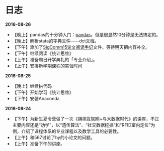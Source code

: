 # 日志

**2016-08-26**
- 【晚上】pandas的十分钟入门：[pandas](http://pandas.pydata.org/pandas-docs/stable/10min.html "10 Minutes to pandas")。但是很显然10分钟是无法搞定的。
- 【晚上】解析stata的字典文件——dct文档。
- 【下午】添加了[SigComm15论文阅读手记](https://github.com/liuii/DiaryOfLiuII/blob/master/PapersReading/Sigcomm15.md "SigComm15")文件。等待明天把内容补全。
- 【下午】继续阅读《统计思维》
- 【上午】准备周日开学典礼的「专业介绍」。
- 【上午】安排新学期课程的实验时间

**2016-08-25**
- 【晚上】继续拱代码
- 【下午】开始学习《统计思维》
- 【下午】安装Anaconda

**2016-08-24**
- 【下午】为新生夏令营做了一次《拥抱互联网+与大数据时代》的讲座，不过主要内容还是“劝学”，以“遗传算法”、“社交数据挖掘”和“RFID室内定位”为例，介绍了课程体系的专业课程以及数学工具的必要性。
- 【上午】和567讨论了hy的小论文的问题。
- 【上午】准备下午的讲座。
